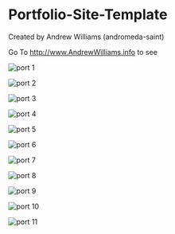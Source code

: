 # Portfolio-Site-Template
Created by Andrew Williams (andromeda-saint)

Go To http://www.AndrewWilliams.info  to see

![port 1](https://user-images.githubusercontent.com/29257134/31313888-e8dcd1b0-abbe-11e7-8ffe-cc6a6db569bc.PNG)

![port 2](https://user-images.githubusercontent.com/29257134/31313897-2a2df6a8-abbf-11e7-81a6-062d35c5e245.PNG)

![port 3](https://user-images.githubusercontent.com/29257134/31388554-75412910-ad9c-11e7-9961-6e49f9346a05.png)

![port 4](https://user-images.githubusercontent.com/29257134/31313904-4d837902-abbf-11e7-9c23-e19da072b334.PNG)

![port 5](https://user-images.githubusercontent.com/29257134/31313905-4d8676fc-abbf-11e7-9f22-a14038a7c49f.PNG)

![port 6](https://user-images.githubusercontent.com/29257134/31313908-4d8b4d08-abbf-11e7-9acb-e1e2365c9c52.PNG)

![port 7](https://user-images.githubusercontent.com/29257134/31313906-4d8848c4-abbf-11e7-97fd-f90989232f5c.png)

![port 8](https://user-images.githubusercontent.com/29257134/31313907-4d8a8292-abbf-11e7-9dfe-f6f079ee608a.PNG)

![port 9](https://user-images.githubusercontent.com/29257134/31313909-4d8d9360-abbf-11e7-947e-ec251e5f1fdd.PNG)

![port 10](https://user-images.githubusercontent.com/29257134/31313910-4d9481b6-abbf-11e7-80f8-d77a0fbaab7c.PNG)

![port 11](https://user-images.githubusercontent.com/29257134/31313903-4d82ef14-abbf-11e7-94a5-4ea20638c54c.PNG)

